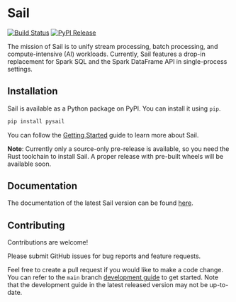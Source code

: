 # Sail

[![Build Status](https://github.com/lakehq/sail/actions/workflows/build.yml/badge.svg?branch=main&event=push)](https://github.com/lakehq/sail/actions)
[![PyPI Release](https://img.shields.io/pypi/v/pysail)](https://pypi.org/project/pysail/)

The mission of Sail is to unify stream processing, batch processing, and compute-intensive (AI) workloads.
Currently, Sail features a drop-in replacement for Spark SQL and the Spark DataFrame API in single-process settings.

## Installation

Sail is available as a Python package on PyPI. You can install it using `pip`.

```bash
pip install pysail
```

You can follow the [Getting Started](https://docs.lakesail.com/sail/latest/guide/getting-started/) guide to learn more about Sail.

**Note**: Currently only a source-only pre-release is available, so you need the Rust toolchain to install Sail.
A proper release with pre-built wheels will be available soon.

## Documentation

The documentation of the latest Sail version can be found [here](https://docs.lakesail.com/sail/latest/).

## Contributing

Contributions are welcome!

Please submit GitHub issues for bug reports and feature requests.

Feel free to create a pull request if you would like to make a code change.
You can refer to the `main` branch [development guide](https://docs.lakesail.com/sail/main/development/) to get started.
Note that the development guide in the latest released version may not be up-to-date.
